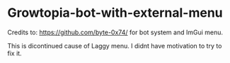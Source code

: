 # Growtopia-bot-with-external-menu

Credits to: https://github.com/byte-0x74/ for bot system and ImGui menu.

This is dicontinued cause of Laggy menu. I didnt have motivation to try to fix it.




